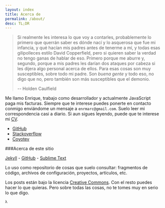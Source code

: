 ```yaml
---
layout: index
title: Acerca de
permalink: /about/
desc: TL;DR
---
```


> Si realmente les interesa lo que voy a contarles, probablemente
> lo primero que querrán saber es dónde nací y lo asquerosa que
> fue mi infancia, y qué hacían mis padres antes de tenerme a mí, y
> todas esas gilipolleces estilo David Copperfield, pero si quieren
> saber la verdad no tengo ganas de hablar de eso. Primero porque
> me aburre y, segundo, porque a mis padres les darían dos ataques
> por cabeza si les dijera algo personal acerca de ellos. Para esas
> cosas son muy susceptibles, sobre todo mi padre. Son <em>buena
> gente</em> y todo eso, no digo que no, pero también son más
> susceptibles que el demonio.
>
> -- Holden Caulfield

Me llamo Enrique, trabajo como desarrollador y actualmente JavaScript
paga mis facturas. Siempre que te interese puedes ponerte en contacto
conmigo enviándome un mensaje a `enrmarc@gmail.com`.
Suelo leer mi correspondencia casi a diario.
Si aun sigues leyendo, puede que te interese mi
[CV](/data/resume.pdf).

- [GitHub](http://github.com/enrmarc)
- [Stackoverflow](http://stackoverflow.com/users/434171/enrmarc)
- [Coyotev](http://coyotev.org)

###Acerca de este sitio

<p>
  <a href="http://jekyllrb.com/">Jekyll</a> -
  <a href="http://github.com/">GitHub</a> -
  <a href="http://www.sublimetext.com/">Sublime Text</a>
</p>

Lo uso como repositorio de cosas que suelo consultar: fragmentos de código,
archivos de configuración, proyectos, artículos, etc.

Los posts están bajo la licencia
[Creative Commons](http://creativecommons.org/licenses/by-nc/3.0/us/).
Con el resto puedes hacer lo que quieras. Pero sobre todas las cosas,
no te tomes muy en serio lo que digo.

<small>&lambda;</small>